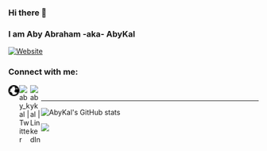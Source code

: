### Hi there 👋
### I am Aby Abraham  -aka-  AbyKal

[![Website](https://img.shields.io/website?label=abykal.me&style=for-the-badge&url=https%3A%2F%2Fcodestackr.com)](https://www.abykal.me)

### Connect with me:

<img align="left" alt="abykal.me" width="22px" src="https://raw.githubusercontent.com/iconic/open-iconic/master/svg/globe.svg" />

<img align="left" alt="aby_kal | Twitter" width="22px" src="https://cdn.jsdelivr.net/npm/simple-icons@v3/icons/twitter.svg" />

<img align="left" alt="abykal | LinkedIn" width="22px" src="https://cdn.jsdelivr.net/npm/simple-icons@v3/icons/linkedin.svg" />
<br />

---

![AbyKal's GitHub stats](https://github-readme-stats.vercel.app/api?username=abykal&show_icons=true&theme=dark)


![](https://komarev.com/ghpvc/?username=abykal&label=Visitors&color=blueviolet)
<!--
**abykal/abykal** is a ✨ _special_ ✨ repository because its `README.md` (this file) appears on your GitHub profile.

Here are some ideas to get you started:

- 🔭 I’m currently working on ...
- 🌱 I’m currently learning ...
- 👯 I’m looking to collaborate on ...
- 🤔 I’m looking for help with ...
- 💬 Ask me about ...
- 📫 How to reach me: ...
- 😄 Pronouns: ...
- ⚡ Fun fact: ...
-->
